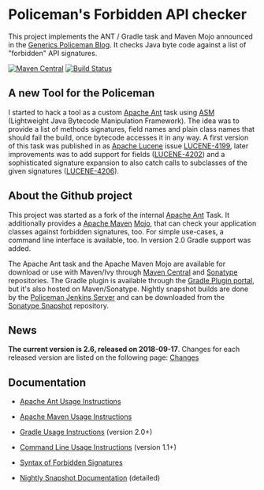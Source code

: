 # Policeman's Forbidden API checker #
This project implements the ANT / Gradle task and Maven Mojo announced in the [Generics Policeman Blog](http://blog.thetaphi.de/2012/07/default-locales-default-charsets-and.html).
It checks Java byte code against a list of "forbidden" API signatures.

[![Maven Central](https://img.shields.io/maven-central/v/de.thetaphi/forbiddenapis.svg)](https://search.maven.org/#search%7Cga%7C1%7Cg%3A%22de.thetaphi%22%20AND%20a%3A%22forbiddenapis%22)
[![Build Status](https://jenkins.thetaphi.de/job/Forbidden-APIs/badge/icon)](https://jenkins.thetaphi.de/job/Forbidden-APIs/)

## A new Tool for the Policeman ##
I started to hack a tool as a custom [Apache Ant](http://ant.apache.org/) task using [ASM](http://asm.ow2.org/) (Lightweight Java Bytecode Manipulation Framework). The idea was to provide a list of methods signatures, field names and plain class names that should fail the build, once bytecode accesses it in any way. A first version of this task was published in as [Apache Lucene](http://lucene.apache.org/core/) issue [LUCENE-4199](https://issues.apache.org/jira/browse/LUCENE-4199), later improvements was to add support for fields ([LUCENE-4202](https://issues.apache.org/jira/browse/LUCENE-4202)) and a sophisticated signature expansion to also catch calls to subclasses of the given signatures ([LUCENE-4206](https://issues.apache.org/jira/browse/LUCENE-4206)).

## About the Github project ##
This project was started as a fork of the internal [Apache Ant](http://ant.apache.org/) Task. It additionally provides a [Apache Maven](http://maven.apache.org/) [Mojo](http://maven.apache.org/guides/introduction/introduction-to-plugins.html), that can check your application classes against forbidden signatures, too. For simple use-cases, a command line interface is available, too. In version 2.0 Gradle support was added.

The Apache Ant task and the Apache Maven Mojo are available for download or use with Maven/Ivy through [Maven Central](http://repo1.maven.org/maven2/de/thetaphi/forbiddenapis/) and [Sonatype](http://oss.sonatype.org/content/repositories/releases/de/thetaphi/forbiddenapis/) repositories. The Gradle plugin is available through the [Gradle Plugin portal](https://plugins.gradle.org/plugin/de.thetaphi.forbiddenapis), but it's also hosted on Maven/Sonatype. Nightly snapshot builds are done by the [Policeman Jenkins Server](https://jenkins.thetaphi.de/job/Forbidden-APIs/) and can be downloaded from the [Sonatype Snapshot](https://oss.sonatype.org/content/repositories/snapshots/de/thetaphi/forbiddenapis/) repository.

## News ##
**The current version is 2.6, released on 2018-09-17**. Changes for each released version are listed on the following page: [Changes](Changes)

## Documentation ##
  * [Apache Ant Usage Instructions](AntUsage)
  * [Apache Maven Usage Instructions](MavenUsage)
  * [Gradle Usage Instructions](GradleUsage) (version 2.0+)
  * [Command Line Usage Instructions](CliUsage) (version 1.1+)
  * [Syntax of Forbidden Signatures](SignaturesSyntax)

  * [Nightly Snapshot Documentation](https://jenkins.thetaphi.de/job/Forbidden-APIs/javadoc/) (detailed)
